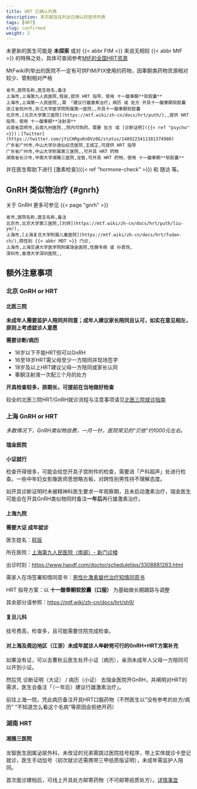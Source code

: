 ```yaml
---
title: HRT 已确认列表
description: 本页面旨在列出已确认的医师列表
tags: [HRT]
slug: confirmed
weight: 2
---
```


未更新的医生可能是 **未探索** 或对 {{< abbr FtM >}} 来说无相较 {{< abbr MtF >}} 的特殊之处，具体可查阅参考[MtF的全国HRT资源](https://mtf.wiki/zh-cn/docs/hrt)

MtFwiki列举出的医院不一定有可供FtM/FtX使用的药物，因睾酮类药物货源相对较少、管制相对严格

```csv
省市,医院名称,医生姓名,备注
上海市,上海第九人民医院,程辰,提供 HRT 指导，使用 十一酸睾酮**软胶囊**
上海市,上海第一人民医院,,需 「建议行雄激素治疗」病历 或 处方 开具十一酸睾酮软胶囊
浙江省杭州市,浙江大学医学院附属第一医院,,开具十一酸睾酮软胶囊
北京市,[北京大学第三医院](https://mtf.wiki/zh-cn/docs/hrt/puth/),,提供 HRT 指导，使用 十一酸睾酮**注射液**
云南省昆明市,云南九州医院,,院内可购药，需要 处方 或 [诊断证明]({{< ref "psycho" >}})；[Twitter](https://twitter.com/jYiCHRgvKnDVz0G/status/1489223411381374980)
广东省广州市,中山大学孙逸仙纪念医院,王成芷,可提供 HRT 指导
广东省广州市,中山大学附属第三医院,,可开具 HRT 药物
湖南省长沙市,中南大学湘雅三医院,龙智,可开具 HRT 药物，使用 十一酸睾酮**软胶囊**
```

并在医生帮助下进行 [激素检查]({{< ref "hormone-check" >}}) 和 随访 等。

## GnRH 类似物治疗 {#gnrh}

关于 GnRH 更多可参见 {{< page "gnrh" >}}

```csv
省市,医院名称,医生名称,备注
北京市,北京大学第三医院,[刘烨](https://mtf.wiki/zh-cn/docs/hrt/puth/liu-ye/),
上海市,[上海复旦大学附属儿童医院](https://mtf.wiki/zh-cn/docs/hrt/fudan-ch/),跨性别 {{< abbr MDT >}} 门诊,
上海市,上海交通大学医学院附属瑞金医院,性腺专病 或 孙首悦,
深圳市,香港大学深圳医院,,
```

## 额外注意事项

### 北京 GnRH or HRT

#### 北医三院

**未成年人需要监护人陪同并同意；成年人建议家长陪同且认可，如实在意见相左，原则上考虑就诊人意愿**

**需要诊断/病历**

- 16岁以下不能HRT但可以GnRH
- 16至18岁HRT需父母至少一方陪同并现场签字
- 18岁及以上HRT建议父母一方陪同或家长认同
- 睾酮注射液一次配三个月的处方

**开具检查较多，排期长，可提前在当地做好检查**

较全的北医三院HRT/GnRH就诊流程与注意事项请见[北医三院就诊指南](https://mtf.wiki/zh-cn/docs/hrt/puth/)

### 上海 GnRH or HRT

_多数情况下，GnRH类似物自费，一月一针，医院常见的“贝依”约1000元左右。_

#### 瑞金医院

**小证就行**

检查开得很多，可能会给您开具子宫附件的检查，需要进「产科超声」处进行检查。一些中年妇女影像医师思想略古板，对跨性别男性持不理解态度。

如开具诊断证明时未被精神科医生要求一年观察期，且未启动激素治疗，瑞金医生可能会在开具GnRH类似物同时备注**一年后**再行雄激素治疗。

#### 上海九院

**需要大证 成年就诊**

医生姓名：[程辰](https://www.haodf.com/doctor/3308881283.html)

所在医院：[上海第九人民医院（南部）- 新门诊楼](https://amap.com/place/B0FFFZY3L4)

出诊时刻：<https://www.haodf.com/doctor/scheduletips/3308881283.html>

需家人在场签署知情同意书：[男性化激素替代治疗知情同意书](icf.pdf)

HRT 指导方案：以 **十一酸睾酮软胶囊（口服）** 为基础做长期跟踪与调整

其余部分请参照：<https://mtf.wiki/zh-cn/docs/hrt/sh9/>

#### 复旦儿科

挂号费高，检查多，且可能需要住院完成检查。

#### 对上海及周边地区（江浙）未成年就诊人~~年龄党~~可行的GnRH+HRT方案补充

如果没有证，可以去曹秋云医生处开小证（病历），亲测未成年人父母一方陪同可以开到小证。

然后凭 诊断证明（大证） / 病历（小证） 去瑞金医院开GnRH，并阐明对HRT的需求，医生会备注「（一年后）建议行雄激素治疗」。

前往上海一院，凭此病历备注开具HRT口服药物（不然医生以“没有参考的处方/病历” “不知道怎么看这个毛病”等原因会拒绝开药）

### 湖南 HRT

#### 湘雅三医院

龙智医生因属泌尿外科，未改证的兄弟需跳过医院挂号程序，带上实体就诊卡登记就诊，医生手动加号（初次就诊还需携带三甲纸质版证明），未成年需监护人陪同。

首次面诊建档后，可线上开具处方邮寄药物（不可邮寄纸质处方）。[详情事宜](https://mp.weixin.qq.com/s/7nkoV6fUlSQtXLBAJa4Klw)

